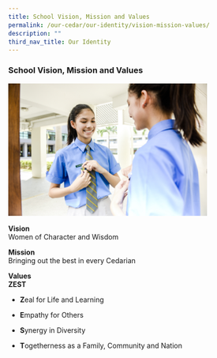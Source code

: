 ```yaml
---
title: School Vision, Mission and Values
permalink: /our-cedar/our-identity/vision-mission-values/
description: ""
third_nav_title: Our Identity
---
```

### School Vision, Mission and Values

<img src="/images/vmv1.png" style="width:80%">

**Vision**<br>
Women of Character and Wisdom

  
**Mission**  <br>
Bringing out the best in every Cedarian  
  
**Values  <br>
ZEST**  

*   **Z**eal for Life and Learning
*   **E**mpathy for Others  
    
*   **S**ynergy in Diversity
*   **T**ogetherness as a Family, Community and Nation